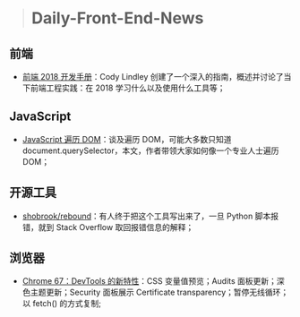 
> # Daily-Front-End-News

## 前端

- [前端 2018 开发手册](https://frontendmasters.com/books/front-end-handbook/2018/?utm_source=CSS-Weekly&utm_campaign=Issue-311&utm_medium=web)：Cody Lindley 创建了一个深入的指南，概述并讨论了当下前端工程实践：在 2018 学习什么以及使用什么工具等；

## JavaScript

- [JavaScript 遍历 DOM](https://zellwk.com/blog/dom-traversals/)：谈及遍历 DOM，可能大多数只知道 document.querySelector，本文，作者带领大家如何像一个专业人士遍历 DOM；

## 开源工具

- [shobrook/rebound](https://github.com/shobrook/rebound)：有人终于把这个工具写出来了，一旦 Python 脚本报错，就到 Stack Overflow 取回报错信息的解释；

## 浏览器

- [Chrome 67：DevTools 的新特性](https://developers.google.com/web/updates/2018/04/devtools)：CSS 变量值预览；Audits 面板更新；深色主题更新；Security 面板展示 Certificate transparency；暂停无线循环；以 fetch() 的方式复制;